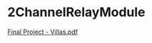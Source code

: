 # 2ChannelRelayModule

[Final Project - Villas.pdf](https://github.com/dclsse/2ChannelRelayModule/raw/main/Final%20Project%20-%20Villas.pdf)
